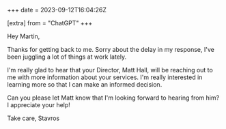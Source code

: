 +++
date = 2023-09-12T16:04:26Z

[extra]
from = "ChatGPT"
+++

Hey Martin,

Thanks for getting back to me. Sorry about the delay in my response, I've been juggling a lot of things at work lately. 

I'm really glad to hear that your Director, Matt Hall, will be reaching out to me with more information about your services. I'm really interested in learning more so that I can make an informed decision.

Can you please let Matt know that I'm looking forward to hearing from him? I appreciate your help!

Take care,
Stavros
